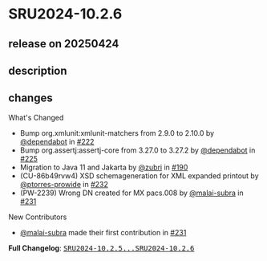 # SRU2024-10.2.6

## release on 20250424
## description
## changes
What's Changed

* Bump org.xmlunit:xmlunit-matchers from 2.9.0 to 2.10.0 by <a class="user-mention notranslate" data-hovercard-type="organization" data-hovercard-url="/orgs/dependabot/hovercard" data-octo-click="hovercard-link-click" data-octo-dimensions="link_type:self" href="https://github.com/dependabot">@dependabot</a> in <a class="issue-link js-issue-link" data-error-text="Failed to load title" data-id="2761325453" data-permission-text="Title is private" data-url="https://github.com/prowide/prowide-core/issues/222" data-hovercard-type="pull_request" data-hovercard-url="/prowide/prowide-core/pull/222/hovercard" href="https://github.com/prowide/prowide-core/pull/222">#222</a>
* Bump org.assertj:assertj-core from 3.27.0 to 3.27.2 by <a class="user-mention notranslate" data-hovercard-type="organization" data-hovercard-url="/orgs/dependabot/hovercard" data-octo-click="hovercard-link-click" data-octo-dimensions="link_type:self" href="https://github.com/dependabot">@dependabot</a> in <a class="issue-link js-issue-link" data-error-text="Failed to load title" data-id="2770020649" data-permission-text="Title is private" data-url="https://github.com/prowide/prowide-core/issues/225" data-hovercard-type="pull_request" data-hovercard-url="/prowide/prowide-core/pull/225/hovercard" href="https://github.com/prowide/prowide-core/pull/225">#225</a>
* Migration to Java 11 and Jakarta by <a class="user-mention notranslate" data-hovercard-type="user" data-hovercard-url="/users/zubri/hovercard" data-octo-click="hovercard-link-click" data-octo-dimensions="link_type:self" href="https://github.com/zubri">@zubri</a> in <a class="issue-link js-issue-link" data-error-text="Failed to load title" data-id="2313890360" data-permission-text="Title is private" data-url="https://github.com/prowide/prowide-core/issues/190" data-hovercard-type="pull_request" data-hovercard-url="/prowide/prowide-core/pull/190/hovercard" href="https://github.com/prowide/prowide-core/pull/190">#190</a>
* (CU-86b49rvw4) XSD schemageneration for XML expanded printout by <a class="user-mention notranslate" data-hovercard-type="user" data-hovercard-url="/users/ptorres-prowide/hovercard" data-octo-click="hovercard-link-click" data-octo-dimensions="link_type:self" href="https://github.com/ptorres-prowide">@ptorres-prowide</a> in <a class="issue-link js-issue-link" data-error-text="Failed to load title" data-id="2964284623" data-permission-text="Title is private" data-url="https://github.com/prowide/prowide-core/issues/232" data-hovercard-type="pull_request" data-hovercard-url="/prowide/prowide-core/pull/232/hovercard" href="https://github.com/prowide/prowide-core/pull/232">#232</a>
* (PW-2239) Wrong DN created for MX pacs.008 by <a class="user-mention notranslate" data-hovercard-type="user" data-hovercard-url="/users/malai-subra/hovercard" data-octo-click="hovercard-link-click" data-octo-dimensions="link_type:self" href="https://github.com/malai-subra">@malai-subra</a> in <a class="issue-link js-issue-link" data-error-text="Failed to load title" data-id="2937829243" data-permission-text="Title is private" data-url="https://github.com/prowide/prowide-core/issues/231" data-hovercard-type="pull_request" data-hovercard-url="/prowide/prowide-core/pull/231/hovercard" href="https://github.com/prowide/prowide-core/pull/231">#231</a>

New Contributors

* <a class="user-mention notranslate" data-hovercard-type="user" data-hovercard-url="/users/malai-subra/hovercard" data-octo-click="hovercard-link-click" data-octo-dimensions="link_type:self" href="https://github.com/malai-subra">@malai-subra</a> made their first contribution in <a class="issue-link js-issue-link" data-error-text="Failed to load title" data-id="2937829243" data-permission-text="Title is private" data-url="https://github.com/prowide/prowide-core/issues/231" data-hovercard-type="pull_request" data-hovercard-url="/prowide/prowide-core/pull/231/hovercard" href="https://github.com/prowide/prowide-core/pull/231">#231</a>

<strong>Full Changelog</strong>: <a class="commit-link" href="https://github.com/prowide/prowide-core/compare/SRU2024-10.2.5...SRU2024-10.2.6"><tt>SRU2024-10.2.5...SRU2024-10.2.6</tt></a>

